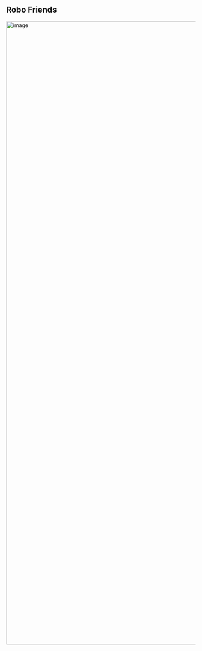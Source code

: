 ## Robo Friends

<img width="1661" alt="image" src="https://github.com/shotapailodze/robo-friends/assets/55694002/a783cb48-b4ff-447d-8aac-33784012566f">
